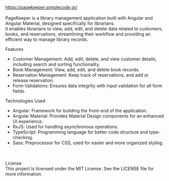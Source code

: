 https://pagekeeper.simplecode.gr/ <br> <br>
PageKeeper is a library management application built with Angular and Angular Material, designed specifically for librarians.  <br>
It enables librarians to view, add, edit, and delete data related to customers, books, and reservations, streamlining their workflow and providing an efficient way to manage library records.

Features  <br>
- Customer Management: Add, edit, delete, and view customer details, including search and sorting functionality. <br>
- Book Management: View, add, edit, and delete book records. <br>
- Reservation Management: Keep track of reservations, and add or release reservation. <br>
- Form Validations: Ensures data integrity with input validation for all form fields. <br>

Technologies Used  <br>
- Angular: Framework for building the front-end of the application.  <br>
- Angular Material: Provides Material Design components for an enhanced UI experience.  <br>
- RxJS: Used for handling asynchronous operations.  <br>
- TypeScript: Programming language for better code structure and type-checking.  <br>
- Sass: Preprocessor for CSS, used for easier and more organized styling.  <br><br><br>




License <br>
This project is licensed under the MIT License. See the LICENSE file for more information.
